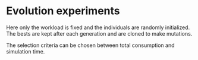 # Evolution experiments

Here only the workload is fixed and the individuals are randomly initialized.
The bests are kept after each generation and are cloned to make mutations.

The selection criteria can be chosen between total consumption and simulation time.
